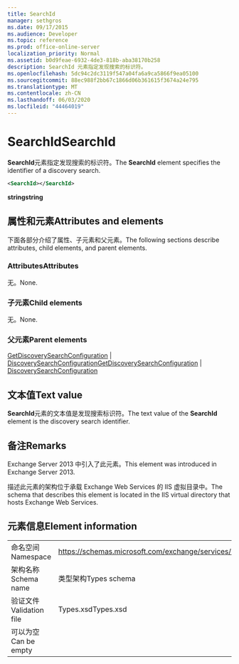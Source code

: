 ```yaml
---
title: SearchId
manager: sethgros
ms.date: 09/17/2015
ms.audience: Developer
ms.topic: reference
ms.prod: office-online-server
localization_priority: Normal
ms.assetid: b0d9feae-6932-4de3-818b-aba38170b258
description: SearchId 元素指定发现搜索的标识符。
ms.openlocfilehash: 5dc94c2dc3119f547a04fa6a9ca5866f9ea05100
ms.sourcegitcommit: 88ec988f2bb67c1866d06b361615f3674a24e795
ms.translationtype: MT
ms.contentlocale: zh-CN
ms.lasthandoff: 06/03/2020
ms.locfileid: "44464019"
---
```

# <a name="searchid"></a><span data-ttu-id="62074-103">SearchId</span><span class="sxs-lookup"><span data-stu-id="62074-103">SearchId</span></span>

<span data-ttu-id="62074-104">**SearchId**元素指定发现搜索的标识符。</span><span class="sxs-lookup"><span data-stu-id="62074-104">The **SearchId** element specifies the identifier of a discovery search.</span></span> 
  
```XML
<SearchId></SearchId>
```

 <span data-ttu-id="62074-105">**string**</span><span class="sxs-lookup"><span data-stu-id="62074-105">**string**</span></span>
## <a name="attributes-and-elements"></a><span data-ttu-id="62074-106">属性和元素</span><span class="sxs-lookup"><span data-stu-id="62074-106">Attributes and elements</span></span>

<span data-ttu-id="62074-107">下面各部分介绍了属性、子元素和父元素。</span><span class="sxs-lookup"><span data-stu-id="62074-107">The following sections describe attributes, child elements, and parent elements.</span></span>
  
### <a name="attributes"></a><span data-ttu-id="62074-108">Attributes</span><span class="sxs-lookup"><span data-stu-id="62074-108">Attributes</span></span>

<span data-ttu-id="62074-109">无。</span><span class="sxs-lookup"><span data-stu-id="62074-109">None.</span></span>
  
### <a name="child-elements"></a><span data-ttu-id="62074-110">子元素</span><span class="sxs-lookup"><span data-stu-id="62074-110">Child elements</span></span>

<span data-ttu-id="62074-111">无。</span><span class="sxs-lookup"><span data-stu-id="62074-111">None.</span></span>
  
### <a name="parent-elements"></a><span data-ttu-id="62074-112">父元素</span><span class="sxs-lookup"><span data-stu-id="62074-112">Parent elements</span></span>

<span data-ttu-id="62074-113">[GetDiscoverySearchConfiguration](getdiscoverysearchconfiguration.md)  | [DiscoverySearchConfiguration](discoverysearchconfiguration.md)</span><span class="sxs-lookup"><span data-stu-id="62074-113">[GetDiscoverySearchConfiguration](getdiscoverysearchconfiguration.md) | [DiscoverySearchConfiguration](discoverysearchconfiguration.md)</span></span>
  
## <a name="text-value"></a><span data-ttu-id="62074-114">文本值</span><span class="sxs-lookup"><span data-stu-id="62074-114">Text value</span></span>

<span data-ttu-id="62074-115">**SearchId**元素的文本值是发现搜索标识符。</span><span class="sxs-lookup"><span data-stu-id="62074-115">The text value of the **SearchId** element is the discovery search identifier.</span></span> 
  
## <a name="remarks"></a><span data-ttu-id="62074-116">备注</span><span class="sxs-lookup"><span data-stu-id="62074-116">Remarks</span></span>

<span data-ttu-id="62074-117">Exchange Server 2013 中引入了此元素。</span><span class="sxs-lookup"><span data-stu-id="62074-117">This element was introduced in Exchange Server 2013.</span></span>
  
<span data-ttu-id="62074-118">描述此元素的架构位于承载 Exchange Web Services 的 IIS 虚拟目录中。</span><span class="sxs-lookup"><span data-stu-id="62074-118">The schema that describes this element is located in the IIS virtual directory that hosts Exchange Web Services.</span></span>
  
## <a name="element-information"></a><span data-ttu-id="62074-119">元素信息</span><span class="sxs-lookup"><span data-stu-id="62074-119">Element information</span></span>

|||
|:-----|:-----|
|<span data-ttu-id="62074-120">命名空间</span><span class="sxs-lookup"><span data-stu-id="62074-120">Namespace</span></span>  <br/> |https://schemas.microsoft.com/exchange/services/2006/types  <br/> |
|<span data-ttu-id="62074-121">架构名称</span><span class="sxs-lookup"><span data-stu-id="62074-121">Schema name</span></span>  <br/> |<span data-ttu-id="62074-122">类型架构</span><span class="sxs-lookup"><span data-stu-id="62074-122">Types schema</span></span>  <br/> |
|<span data-ttu-id="62074-123">验证文件</span><span class="sxs-lookup"><span data-stu-id="62074-123">Validation file</span></span>  <br/> |<span data-ttu-id="62074-124">Types.xsd</span><span class="sxs-lookup"><span data-stu-id="62074-124">Types.xsd</span></span>  <br/> |
|<span data-ttu-id="62074-125">可以为空</span><span class="sxs-lookup"><span data-stu-id="62074-125">Can be empty</span></span>  <br/> ||
   

